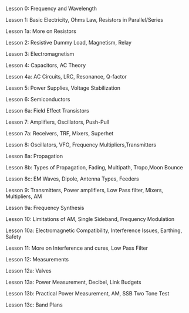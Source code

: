 Lesson 0: Frequency and Wavelength

Lesson 1: Basic Electricity, Ohms Law, Resistors in Parallel/Series

Lesson 1a: More on Resistors

Lesson 2: Resistive Dummy Load, Magnetism, Relay

Lesson 3: Electromagnetism

Lesson 4: Capacitors, AC Theory

Lesson 4a: AC Circuits, LRC, Resonance, Q-factor

Lesson 5: Power Supplies, Voltage Stabilization

Lesson 6: Semiconductors

Lesson 6a: Field Effect Transistors

Lesson 7: Amplifiers, Oscillators, Push-Pull

Lesson 7a: Receivers, TRF, Mixers, Superhet

Lesson 8: Oscillators, VFO, Frequency Multipliers,Transmitters

Lesson 8a: Propagation

Lesson 8b: Types of Propagation, Fading, Multipath, Tropo,Moon Bounce

Lesson 8c: EM Waves, Dipole, Antenna Types, Feeders

Lesson 9: Transmitters, Power amplifiers, Low Pass filter, Mixers, Multipliers, AM

Lesson 9a: Frequency Synthesis

Lesson 10: Limitations of AM, Single Sideband, Frequency Modulation

Lesson 10a: Electromagnetic Compatibility, Interference Issues, Earthing, Safety

Lesson 11: More on Interference and cures, Low Pass Filter

Lesson 12: Measurements

Lesson 12a: Valves

Lesson 13a: Power Measurement, Decibel, Link Budgets

Lesson 13b: Practical Power Measurement, AM, SSB Two Tone Test

Lesson 13c: Band Plans